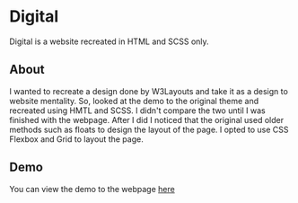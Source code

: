 # Digital
Digital is a website recreated in HTML and SCSS only.


## About
I wanted to recreate a design done by W3Layouts and take it as a design to website mentality. So, looked at the demo to the original theme and recreated using HMTL and SCSS. I didn't compare the two until I was finished with the webpage. After I did I noticed that the original used older methods such as floats to design the layout of the page. I opted to use CSS Flexbox and Grid to layout the page.

## Demo
You can view the demo to the webpage [here](https://rkrause-projects-digital.netlify.com/)
